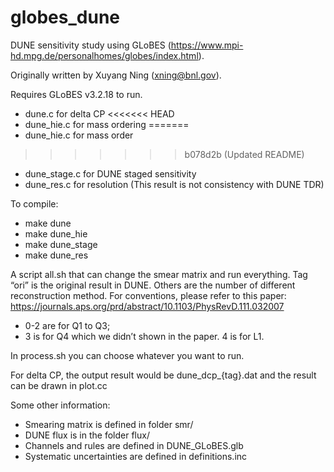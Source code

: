 # globes_dune
DUNE sensitivity study using GLoBES (https://www.mpi-hd.mpg.de/personalhomes/globes/index.html).

Originally written by Xuyang Ning (xning@bnl.gov).

Requires GLoBES v3.2.18 to run.

- dune.c	  for delta CP
<<<<<<< HEAD
- dune_hie.c  for mass ordering
=======
- dune_hie.c  for mass order
>>>>>>> b078d2b (Updated README)
- dune_stage.c for DUNE staged sensitivity
- dune_res.c  for resolution (This result is not consistency with DUNE TDR)

To compile:

- make dune
- make dune_hie
- make dune_stage
- make dune_res

A script all.sh that can change the smear matrix and run everything. 
Tag “ori” is the original result in DUNE. Others are the number of different reconstruction method. For conventions, please refer to this paper: https://journals.aps.org/prd/abstract/10.1103/PhysRevD.111.032007

- 0-2 are for Q1 to Q3; 
- 3 is for Q4 which we didn’t shown in the paper.
   4 is for L1.

In process.sh you can choose whatever you want to run.

For delta CP, the output result would be dune_dcp_{tag}.dat and the result can be drawn in plot.cc

Some other information:
- Smearing matrix is defined in folder smr/
- DUNE flux is in the folder flux/
- Channels and rules are defined in DUNE_GLoBES.glb
- Systematic uncertainties are defined in definitions.inc
